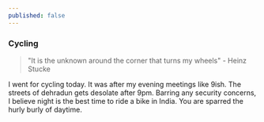 ```yaml
---
published: false
---
```

### Cycling

> "It is the unknown around the corner that turns my wheels" - Heinz Stucke

I went for cycling today. It was after my evening meetings like 9ish. The streets of dehradun gets desolate after 9pm. Barring any security concerns, I believe night is the best time to ride a bike in India. You are sparred the hurly burly of daytime.